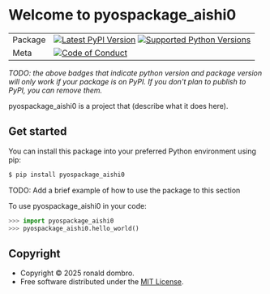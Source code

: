 # Welcome to pyospackage_aishi0

|        |        |
|--------|--------|
| Package | [![Latest PyPI Version](https://img.shields.io/pypi/v/pyospackage_aishi0.svg)](https://pypi.org/project/pyospackage_aishi0/) [![Supported Python Versions](https://img.shields.io/pypi/pyversions/pyospackage_aishi0.svg)](https://pypi.org/project/pyospackage_aishi0/)  |
| Meta   | [![Code of Conduct](https://img.shields.io/badge/Contributor%20Covenant-v2.0%20adopted-ff69b4.svg)](CODE_OF_CONDUCT.md) |

*TODO: the above badges that indicate python version and package version will only work if your package is on PyPI.
If you don't plan to publish to PyPI, you can remove them.*

pyospackage_aishi0 is a project that (describe what it does here).

## Get started

You can install this package into your preferred Python environment using pip:

```bash
$ pip install pyospackage_aishi0
```

TODO: Add a brief example of how to use the package to this section

To use pyospackage_aishi0 in your code:

```python
>>> import pyospackage_aishi0
>>> pyospackage_aishi0.hello_world()
```

## Copyright

- Copyright © 2025 ronald dombro.
- Free software distributed under the [MIT License](./LICENSE).
